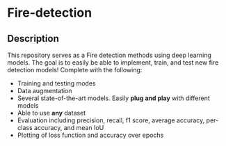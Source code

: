 # Fire-detection


## Description
This repository serves as a Fire detection methods using deep learning models. The goal is to easily be able to implement, train, and test new fire detection models! Complete with the following:

- Training and testing modes
- Data augmentation
- Several state-of-the-art models. Easily **plug and play** with different models
- Able to use **any** dataset
- Evaluation including precision, recall, f1 score, average accuracy, per-class accuracy, and mean IoU
- Plotting of loss function and accuracy over epochs
